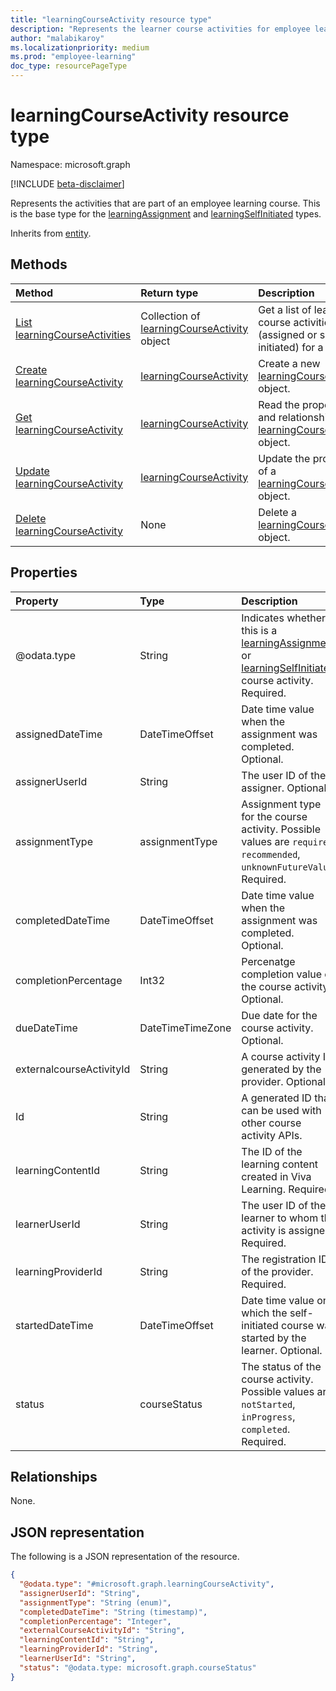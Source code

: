 ```yaml
---
title: "learningCourseActivity resource type"
description: "Represents the learner course activities for employee learning - Assigned to Self initiated record."
author: "malabikaroy"
ms.localizationpriority: medium
ms.prod: "employee-learning"
doc_type: resourcePageType
---
```


# learningCourseActivity resource type

Namespace: microsoft.graph

[!INCLUDE [beta-disclaimer](../../includes/beta-disclaimer.md)]

Represents the activities that are part of an employee learning course. This is the base type for the [learningAssignment](../resources/learningassignment.md) and [learningSelfInitiated](../resources/learningselfinitiatedcourse.md) types.

Inherits from [entity](../resources/entity.md).

## Methods
|Method|Return type|Description|
|:---|:---|:---|
|[List learningCourseActivities](../api/learningcourseactivity-list.md)|Collection of [learningCourseActivity](../resources/learningcourseactivity.md) object|Get a list of learning course activities (assigned or self-initiated) for a user.|
|[Create learningCourseActivity](../api/employeeexperienceuser-post-learningcourseactivities.md)|[learningCourseActivity](../resources/learningcourseactivity.md)|Create a new [learningCourseActivity](../resources/learningcourseactivity.md) object.|
|[Get learningCourseActivity](../api/learningcourseactivity-get.md)|[learningCourseActivity](../resources/learningcourseactivity.md)|Read the properties and relationships of a [learningCourseActivity](../resources/learningcourseactivity.md) object.|
|[Update learningCourseActivity](../api/learningcourseactivity-update.md)|[learningCourseActivity](../resources/learningcourseactivity.md)|Update the properties of a [learningCourseActivity](../resources/learningcourseactivity.md) object.|
|[Delete learningCourseActivity](../api/learningcourseactivity-delete.md)|None|Delete a [learningCourseActivity](../resources/learningcourseactivity.md) object.|

## Properties
|Property|Type|Description|
|:---|:---|:---|
|@odata.type|String|Indicates whether this is a [learningAssignment](../resources/learningassignment.md) or [learningSelfInitiated](../resources/learningselfinitiatedcourse.md) course activity. Required.|
|assignedDateTime|DateTimeOffset|Date time value when the assignment was completed. Optional.|
|assignerUserId|String|The user ID of the assigner. Optional.|
|assignmentType|assignmentType|Assignment type for the course activity. Possible values are `required`, `recommended`, `unknownFutureValue`. Required.|
|completedDateTime|DateTimeOffset|Date time value when the assignment was completed. Optional.|
|completionPercentage|Int32|Percenatge completion value of the course activity. Optional.|
|dueDateTime|DateTimeTimeZone|Due date for the course activity. Optional.|
|externalcourseActivityId|String|A course activity ID generated by the provider. Optional.|
|Id|String|A generated ID that can be used with other course activity APIs.|
|learningContentId|String|The ID of the learning content created in Viva Learning. Required.|
|learnerUserId|String|The user ID of the learner to whom the activity is assigned. Required.|
|learningProviderId|String|The registration ID of the provider. Required.|
|startedDateTime|DateTimeOffset|Date time value on which the self-initiated course was started by the learner. Optional.|
|status|courseStatus|The status of the course activity. Possible values are `notStarted`, `inProgress`, `completed`. Required.|

## Relationships
None.

## JSON representation
The following is a JSON representation of the resource.
<!-- {
  "blockType": "resource",
  "keyProperty": "id",
  "@odata.type": "microsoft.graph.learningCourseActivity",
  "openType": false
}
-->
``` json
{
  "@odata.type": "#microsoft.graph.learningCourseActivity",
  "assignerUserId": "String",
  "assignmentType": "String (enum)",
  "completedDateTime": "String (timestamp)",
  "completionPercentage": "Integer",
  "externalCourseActivityId": "String",
  "learningContentId": "String",
  "learningProviderId": "String",
  "learnerUserId": "String",
  "status": "@odata.type: microsoft.graph.courseStatus"
}
```

